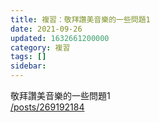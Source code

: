 ```yaml
---
title: 複習：敬拜讚美音樂的一些問題1
date: 2021-09-26
updated: 1632661200000
category: 複習
tags: []
sidebar: 
---
```


<p>敬拜讚美音樂的一些問題1<br/>
<a href="/posts/269192184" target="_blank">/posts/269192184</a></p>
<p> </p>
